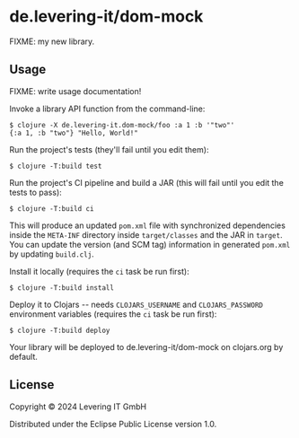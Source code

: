 # de.levering-it/dom-mock

FIXME: my new library.

## Usage

FIXME: write usage documentation!

Invoke a library API function from the command-line:

    $ clojure -X de.levering-it.dom-mock/foo :a 1 :b '"two"'
    {:a 1, :b "two"} "Hello, World!"

Run the project's tests (they'll fail until you edit them):

    $ clojure -T:build test

Run the project's CI pipeline and build a JAR (this will fail until you edit the tests to pass):

    $ clojure -T:build ci

This will produce an updated `pom.xml` file with synchronized dependencies inside the `META-INF`
directory inside `target/classes` and the JAR in `target`. You can update the version (and SCM tag)
information in generated `pom.xml` by updating `build.clj`.

Install it locally (requires the `ci` task be run first):

    $ clojure -T:build install

Deploy it to Clojars -- needs `CLOJARS_USERNAME` and `CLOJARS_PASSWORD` environment
variables (requires the `ci` task be run first):

    $ clojure -T:build deploy

Your library will be deployed to de.levering-it/dom-mock on clojars.org by default.

## License

Copyright © 2024 Levering IT GmbH

Distributed under the Eclipse Public License version 1.0.
